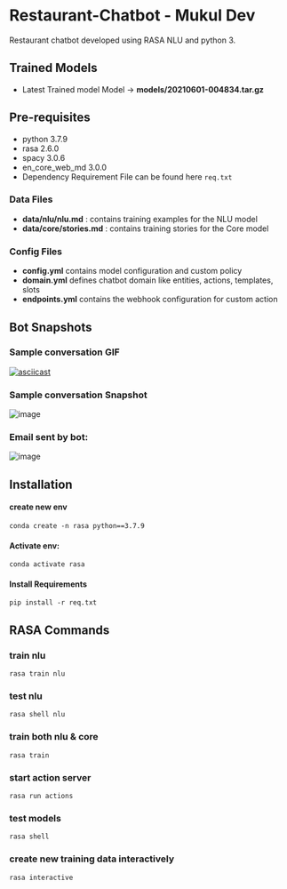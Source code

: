 # Restaurant-Chatbot - Mukul Dev
Restaurant chatbot developed using RASA NLU and python 3.


## Trained Models 
- Latest Trained model Model -> **models/20210601-004834.tar.gz**  


## Pre-requisites

- python 3.7.9
- rasa 2.6.0
- spacy 3.0.6
- en_core_web_md 3.0.0
- Dependency Requirement File can be found here `req.txt`


### Data Files

- **data/nlu/nlu.md** : contains training examples for the NLU model  
- **data/core/stories.md** : contains training stories for the Core model  

### Config Files

- **config.yml** contains model configuration and custom policy
- **domain.yml** defines chatbot domain like entities, actions, templates, slots  
- **endpoints.yml** contains the webhook configuration for custom action

## Bot Snapshots
### Sample conversation GIF
[![asciicast](https://asciinema.org/a/BRiwfvf6e2EyXKGbsCzjs9xhZ.svg)](https://asciinema.org/a/BRiwfvf6e2EyXKGbsCzjs9xhZ)

### Sample conversation Snapshot
![image](https://user-images.githubusercontent.com/15700993/120261991-40698300-c2c3-11eb-83e9-54bff87c0e99.png)

### Email sent by bot:
![image](https://user-images.githubusercontent.com/15700993/120262060-6131d880-c2c3-11eb-960f-5e17b89ecc94.png)


## Installation

#### create new env
```conda create -n rasa python==3.7.9```

#### Activate env:
```conda activate rasa```

#### Install Requirements
```pip install -r req.txt```

## RASA Commands 

### train nlu
```rasa train nlu```

### test nlu
```rasa shell nlu```

### train both nlu & core
```rasa train```

### start action server
```rasa run actions```

### test models
```rasa shell```

### create new training data interactively
```rasa interactive```
